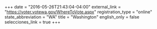 +++
date = "2016-05-26T21:43:04-04:00"
external_link = "https://voter.votewa.gov/WhereToVote.aspx"
registration_type = "online"
state_abbreviation = "WA"
title = "Washington"
english_only = false 
selecciones_link = true
+++

